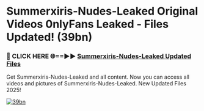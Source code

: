 # Summerxiris-Nudes-Leaked Original Videos 0nlyFans Leaked - Files Updated! (39bn)

<h3>🔴 CLICK HERE 🌐==►► <a href="https://tinyurl.com/52m3yx9h" rel="nofollow">Summerxiris-Nudes-Leaked Updated Files</a></h3>

Get Summerxiris-Nudes-Leaked and all content. Now you can access all videos and pictures of Summerxiris-Nudes-Leaked. New Updated Files 2025!

[![39bn](https://i.imgur.com/TnHtlc8.gif)](https://tinyurl.com/52m3yx9h)

